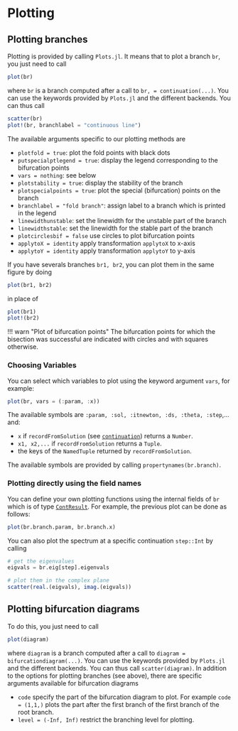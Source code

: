 # Plotting

## Plotting branches

Plotting is provided by calling `Plots.jl`. It means that to plot a branch `br`, you just need to call

```julia
plot(br)
```

where `br` is a branch computed after a call to `br, = continuation(...)`. You can use the keywords provided by `Plots.jl` and the different backends. You can thus call

```julia
scatter(br)
plot!(br, branchlabel = "continuous line")
```

The available arguments specific to our plotting methods are

- `plotfold = true`: plot the fold points with black dots
- `putspecialptlegend = true`: display the legend corresponding to the bifurcation points
- `vars = nothing`: see below
- `plotstability = true`: display the stability of the branch
- `plotspecialpoints = true`: plot the special (bifurcation) points on the branch
- `branchlabel = "fold branch"`: assign label to a branch which is printed in the legend
- `linewidthunstable`: set the linewidth for the unstable part of the branch
- `linewidthstable`: set the linewidth for the stable part of the branch
- `plotcirclesbif = false` use circles to plot bifurcation points
- `applytoX = identity` apply transformation `applytoX` to x-axis
- `applytoY = identity` apply transformation `applytoY` to y-axis

If you have severals branches `br1, br2`, you can plot them in the same figure by doing

```julia
plot(br1, br2)
```

in place of

```julia
plot(br1)
plot!(br2)
```

!!! warn "Plot of bifurcation points"
    The bifurcation points for which the bisection was successful are indicated with circles and with squares otherwise.

### Choosing Variables

You can select which variables to plot using the keyword argument `vars`, for example:

```julia
plot(br, vars = (:param, :x))
```
The available symbols are `:param, :sol, :itnewton, :ds, :theta, :step`,... and:

- `x` if `recordFromSolution` (see [`continuation`](@ref)) returns a `Number`.
- `x1, x2,...` if `recordFromSolution` returns a `Tuple`.
- the keys of the `NamedTuple` returned by `recordFromSolution`.

The available symbols are provided by calling `propertynames(br.branch)`.

### Plotting directly using the field names

You can define your own plotting functions using the internal fields of `br` which is of type [`ContResult`](@ref). For example, the previous plot can be done as follows:

```julia
plot(br.branch.param, br.branch.x)
```

You can also plot the spectrum at a specific continuation `step::Int` by calling

```julia
# get the eigenvalues
eigvals = br.eig[step].eigenvals

# plot them in the complex plane
scatter(real.(eigvals), imag.(eigvals))
```

## Plotting bifurcation diagrams

To do this, you just need to call

```julia
plot(diagram)
```

where `diagram` is a branch computed after a call to `diagram = bifurcationdiagram(...)`. You can use the keywords provided by `Plots.jl` and the different backends. You can thus call `scatter(diagram)`. In addition to the options for plotting branches (see above), there are specific arguments available for bifurcation diagrams

- `code` specify the part of the bifurcation diagram to plot. For example `code = (1,1,)` plots the part after the first branch of the first branch of the root branch.
- `level = (-Inf, Inf)` restrict the branching level for plotting.
